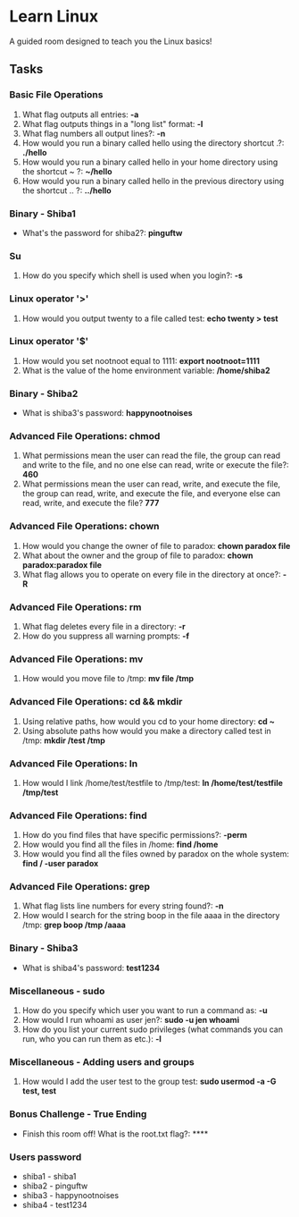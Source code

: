 # Learn Linux
A guided room designed to teach you the Linux basics!

## Tasks

### Basic File Operations
1. What flag outputs all entries: **-a**
2. What flag outputs things in a "long list" format: **-l**
3. What flag numbers all output lines?: **-n**
4. How would you run a binary called hello using the directory shortcut .?: **./hello**
5. How would you run a binary called hello in your home directory using the shortcut ~ ?: **~/hello**
6. How would you run a binary called hello in the previous directory using the shortcut .. ?: **../hello**

### Binary - Shiba1
- What's the password for shiba2?: **pinguftw**

### Su
1. How do you specify which shell is used when you login?: **-s**

### Linux operator '>'
1. How would you output twenty to a file called test: **echo twenty > test**

### Linux operator '$'
1. How would you set nootnoot equal to 1111: **export nootnoot=1111**
2. What is the value of the home environment variable: **/home/shiba2**

### Binary - Shiba2
- What is shiba3's password: **happynootnoises**

### Advanced File Operations: chmod
1. What permissions mean the user can read the file, the group can read and write to the file, and no one else can read, write or execute the file?: **460**
2. What permissions mean the user can read, write, and execute the file, the group can read, write, and execute the file, and everyone else can read, write, and execute the file? **777**

### Advanced File Operations: chown
1. How would you change the owner of file to paradox: **chown paradox file**
2. What about the owner and the group of file to paradox: **chown paradox:paradox file**
3. What flag allows you to operate on every file in the directory at once?: **-R**

### Advanced File Operations: rm
1. What flag deletes every file in a directory: **-r**
2. How do you suppress all warning prompts: **-f**

### Advanced File Operations: mv
1. How would you move file to /tmp: **mv file /tmp**

### Advanced File Operations: cd && mkdir
1. Using relative paths, how would you cd to your home directory: **cd ~**
2. Using absolute paths how would you make a directory called test in /tmp: **mkdir /test /tmp**

### Advanced File Operations: ln
1. How would I link /home/test/testfile to /tmp/test: **ln /home/test/testfile /tmp/test**

### Advanced File Operations: find
1. How do you find files that have specific permissions?: **-perm**
2. How would you find all the files in /home: **find /home**
3. How would you find all the files owned by paradox on the whole system: **find / -user paradox**

### Advanced File Operations: grep
1. What flag lists line numbers for every string found?: **-n**
2. How would I search for the string boop in the file aaaa in the directory /tmp: **grep boop /tmp /aaaa**

### Binary - Shiba3
- What is shiba4's password: **test1234**

### Miscellaneous - sudo
1. How do you specify which user you want to run a command as: **-u**
2. How would I run whoami as user jen?: **sudo -u jen whoami**
3. How do you list your current sudo privileges (what commands you can run, who you can run them as etc.): **-l**

### Miscellaneous - Adding users and groups
1. How would I add the user test to the group test: **sudo usermod -a -G test, test**

### Bonus Challenge - True Ending
-  Finish this room off! What is the root.txt flag?: ****

### Users password
- shiba1 - shiba1
- shiba2 - pinguftw
- shiba3 - happynootnoises
- shiba4 - test1234
